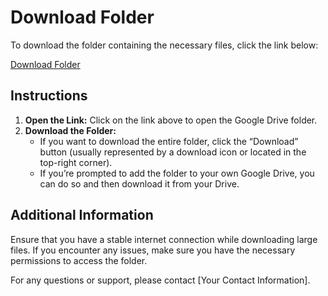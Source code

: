 

# Download Folder

To download the folder containing the necessary files, click the link below:

[Download Folder](https://drive.google.com/drive/folders/1dLvrdcKh_3RerOcFavYUFVOodc6dZuEt?usp=sharing)

## Instructions

1. **Open the Link:** Click on the link above to open the Google Drive folder.
2. **Download the Folder:** 
   - If you want to download the entire folder, click the “Download” button (usually represented by a download icon or located in the top-right corner).
   - If you’re prompted to add the folder to your own Google Drive, you can do so and then download it from your Drive.

## Additional Information

Ensure that you have a stable internet connection while downloading large files. If you encounter any issues, make sure you have the necessary permissions to access the folder.

For any questions or support, please contact [Your Contact Information].
